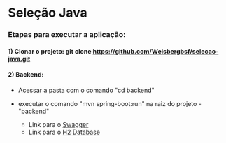 # Seleção Java


### Etapas para executar a aplicação:

#### 1) Clonar o projeto:  git clone https://github.com/Weisbergbsf/selecao-java.git

#### 2) Backend: 
- Acessar a pasta com o comando "cd backend"
- executar o comando "mvn spring-boot:run" na raiz do projeto - "backend"

    - Link para o [Swagger](http://localhost:8080/swagger-ui.html)
    - Link para o [H2 Database](http://localhost:8080/h2-console)
